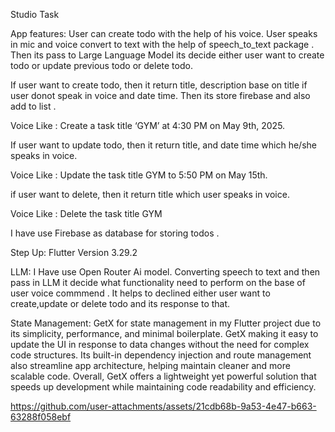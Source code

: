  Studio Task

 App features:
 User can create todo with the help of his voice. User speaks in mic and voice convert to text with the help of speech_to_text package . Then its pass to Large Language Model its decide either user want to create todo or update previous todo or delete todo.

If user want to create todo, then it return title, description base on title if user donot speak in voice and date time.
Then its store firebase and also add to list . 

Voice Like : Create a task title ‘GYM’ at 4:30 PM on May 9th, 2025.

If user want to update todo, then it return title, and date time which he/she speaks in voice.

Voice Like : Update the task title GYM to 5:50 PM on May 15th.

if user want to delete, then it return title which user speaks in voice.

Voice Like : Delete the task title GYM

I have use Firebase as database for storing todos .


Step Up: Flutter Version  3.29.2

LLM:
I Have use Open Router Ai model.
Converting speech to text and then pass in LLM it decide what functionality need to perform on the base of user voice commmend . It helps to declined either user want to create,update or delete todo and its response to that.


State Management:
GetX for state management in my Flutter project due to its simplicity, performance, and minimal boilerplate. GetX making it easy to update the UI in response to data changes without the need for complex code structures. Its built-in dependency injection and route management also streamline app architecture, helping maintain cleaner and more scalable code. Overall, GetX offers a lightweight yet powerful solution that speeds up development while maintaining code readability and efficiency.


https://github.com/user-attachments/assets/21cdb68b-9a53-4e47-b663-63288f058ebf



 
 

